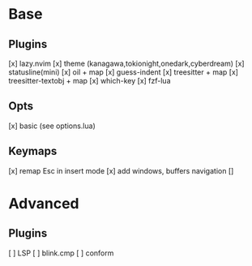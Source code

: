 # Base

## Plugins

[x] lazy.nvim
[x] theme (kanagawa,tokionight,onedark,cyberdream)
[x] statusline(mini)
[x] oil + map
[x] guess-indent
[x] treesitter + map
[x] treesitter-textobj + map
[x] which-key
[x] fzf-lua

## Opts
[x] basic (see options.lua)

## Keymaps
[x] remap Esc in insert mode
[x] add windows, buffers navigation
[]

# Advanced
## Plugins
[ ] LSP
[ ] blink.cmp
[ ] conform
